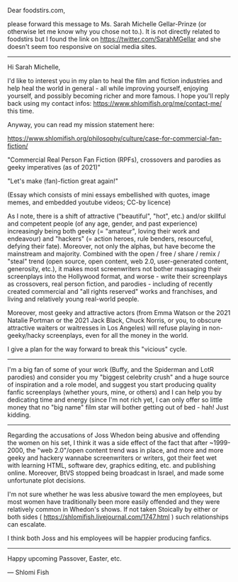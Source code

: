 Dear foodstirs.com,

please forward this message to Ms. Sarah Michelle Gellar-Prinze (or
otherwise let me know why you chose not to.). It is not directly
related to foodstirs but I found the link on https://twitter.com/SarahMGellar
and she doesn't seem too responsive on social media sites.

---

Hi Sarah Michelle,

I'd like to interest you in my plan to heal the film and fiction industries
and help heal the world in general - all while improving yourself,
enjoying yourself, and possibly becoming richer and more famous. I hope
you'll reply back using my contact infos: https://www.shlomifish.org/me/contact-me/ this time.

Anyway, you can read my mission statement here:

https://www.shlomifish.org/philosophy/culture/case-for-commercial-fan-fiction/

"Commercial Real Person Fan Fiction (RPFs), crossovers and parodies as geeky
imperatives (as of 2021)"

"Let's make (fan)-fiction great again!"

(Essay which consists of mini essays embellished with quotes, image memes, and
embedded youtube videos; CC-by licence)

As I note, there is a shift of attractive ("beautiful", "hot", etc.) and/or
skillful and competent people (of any age, gender, and past experience)
increasingly being both geeky (= "amateur", loving their work and endeavour)
and "hackers" (= action heroes, rule benders, resourceful, defying their fate).
Moreover, not only the alphas, but have become the mainstream and majority.
Combined with the open / free / share / remix / "steal" trend (open source,
open content, web 2.0, user-generated content, generosity, etc.), it makes most
screenwriters not bother massaging their screenplays into the Hollywood format,
and worse - write their screenplays as crossovers, real person fiction, and
parodies - including of recently created commercial and "all rights reserved"
works and franchises, and living and relatively young real-world people.

Moreover, most geeky and attractive actors (from Emma Watson or the 2021
Natalie Portman or the 2021 Jack Black, Chuck Norris, or you, to obscure
attractive waiters or waitresses in Los Angeles) will refuse playing in
non-geeky/hacky screenplays, even for all the money in the world.

I give a plan for the way forward to break this "vicious" cycle.

----

I'm a big fan of some of your work (Buffy, and the Spiderman and LotR parodies)
and consider you my "biggest celebrity
crush" and a huge source of inspiration and a role model, and suggest you start producing
quality fanfic screenplays (whether yours, mine, or others) and I can help
you by dedicating time and energy (since I'm not rich yet, I can only offer
so little money that no "big name" film star will bother getting out of bed -
hah! Just kidding.

----

Regarding the accusations of Joss Whedon being abusive and offending the women
on his set, I think it was a side effect of the fact that after ~1999-2000, the
"web 2.0"/open content trend was in place, and more and more geeky and hackery
wannabe screenwriters or writers, got their feet wet with learning HTML,
software dev, graphics editing, etc. and publishing online.  Moreover, BtVS
stopped being broadcast in Israel, and made some unfortunate plot decisions.

I'm not sure whether he was less abusive toward the men employees, but most
women have traditionally been more easily offended and they were relatively
common in Whedon's shows. If not taken Stoically by either or both sides
( https://shlomifish.livejournal.com/1747.html ) such relationships
can escalate.

I think both Joss and his employees will be happier producing fanfics.

----

Happy upcoming Passover, Easter, etc.

— Shlomi Fish
